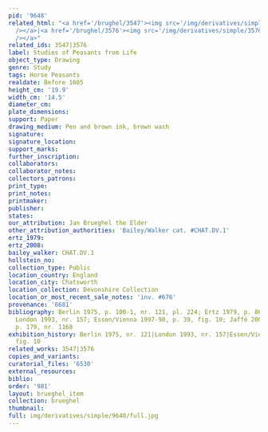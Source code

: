 ```yaml
---
pid: '9648'
related_html: "<a href='/brughel/3547'><img src='/img/derivatives/simple/3547/thumbnail.jpg'
  /></a>|<a href='/brughel/3576'><img src='/img/derivatives/simple/3576/thumbnail.jpg'
  /></a>"
related_ids: 3547|3576
label: Studies of Peasants from Life
object_type: Drawing
genre: Study
tags: Horse Peasants
realdate: Before 1605
height_cm: '19.9'
width_cm: '14.5'
diameter_cm: 
plate_dimensions: 
support: Paper
drawing_medium: Pen and brown ink, brown wash
signature: 
signature_location: 
support_marks: 
further_inscription: 
collaborators: 
collaborator_notes: 
collectors_patrons: 
print_type: 
print_notes: 
printmaker: 
publisher: 
states: 
our_attribution: Jan Brueghel the Elder
other_attribution_authorities: 'Bailey/Walker cat. #CHAT.DV.1'
ertz_1979: 
ertz_2008: 
bailey_walker: CHAT.DV.1
hollstein_no: 
collection_type: Public
location_country: England
location_city: Chatsworth
location_collection: Devonshire Collection
location_or_most_recent_sale_notes: 'inv. #676'
provenance: '6681'
bibliography: Berlin 1975, p. 100-1, nr. 121, pl. 224; Ertz 1979, p. 86, fig. 74;
  London 1993, nr. 157; Essen/Vienna 1997-98, p. 39, fig. 10; Jaffé 2002, vol. 2,
  p. 179, nr. 1168
exhibition_history: Berlin 1975, nr. 121|London 1993, nr. 157|Essen/Vienna 1997-98,
  fig. 10
related_works: 3547|3576
copies_and_variants: 
curatorial_files: '6530'
external_resources: 
biblio: 
order: '981'
layout: brueghel_item
collection: brueghel
thumbnail: 
full: img/derivatives/simple/9648/full.jpg
---
```

